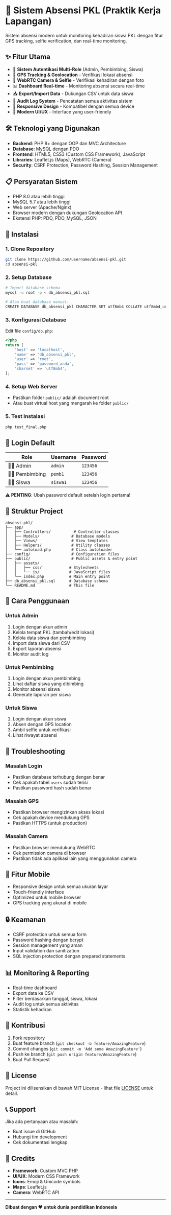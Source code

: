 # 🏢 Sistem Absensi PKL (Praktik Kerja Lapangan)

Sistem absensi modern untuk monitoring kehadiran siswa PKL dengan fitur GPS tracking, selfie verification, dan real-time monitoring.

## ✨ Fitur Utama

- 🔐 **Sistem Autentikasi Multi-Role** (Admin, Pembimbing, Siswa)
- 📍 **GPS Tracking & Geolocation** - Verifikasi lokasi absensi
- 📸 **WebRTC Camera & Selfie** - Verifikasi kehadiran dengan foto
- 📊 **Dashboard Real-time** - Monitoring absensi secara real-time
- 📤 **Export/Import Data** - Dukungan CSV untuk data siswa
- 📝 **Audit Log System** - Pencatatan semua aktivitas sistem
- 📱 **Responsive Design** - Kompatibel dengan semua device
- 🎨 **Modern UI/UX** - Interface yang user-friendly

## 🛠️ Teknologi yang Digunakan

- **Backend**: PHP 8+ dengan OOP dan MVC Architecture
- **Database**: MySQL dengan PDO
- **Frontend**: HTML5, CSS3 (Custom CSS Framework), JavaScript
- **Libraries**: Leaflet.js (Maps), WebRTC (Camera)
- **Security**: CSRF Protection, Password Hashing, Session Management

## 📋 Persyaratan Sistem

- PHP 8.0 atau lebih tinggi
- MySQL 5.7 atau lebih tinggi
- Web server (Apache/Nginx)
- Browser modern dengan dukungan Geolocation API
- Ekstensi PHP: PDO, PDO_MySQL, JSON

## 🚀 Instalasi

### 1. Clone Repository
```bash
git clone https://github.com/username/absensi-pkl.git
cd absensi-pkl
```

### 2. Setup Database
```bash
# Import database schema
mysql -u root -p < db_absensi_pkl.sql

# Atau buat database manual:
CREATE DATABASE db_absensi_pkl CHARACTER SET utf8mb4 COLLATE utf8mb4_unicode_ci;
```

### 3. Konfigurasi Database
Edit file `config/db.php`:
```php
<?php
return [
    'host' => 'localhost',
    'name' => 'db_absensi_pkl',
    'user' => 'root',
    'pass' => 'password_anda',
    'charset' => 'utf8mb4',
];
```

### 4. Setup Web Server
- Pastikan folder `public/` adalah document root
- Atau buat virtual host yang mengarah ke folder `public/`

### 5. Test Instalasi
```bash
php test_final.php
```

## 🔑 Login Default

| Role | Username | Password |
|------|----------|----------|
| 👨‍💼 Admin | `admin` | `123456` |
| 👨‍🏫 Pembimbing | `pemb1` | `123456` |
| 👨‍🎓 Siswa | `siswa1` | `123456` |

⚠️ **PENTING**: Ubah password default setelah login pertama!

## 📁 Struktur Project

```
absensi-pkl/
├── app/
│   ├── Controllers/          # Controller classes
│   ├── Models/              # Database models
│   ├── Views/               # View templates
│   ├── Helpers/             # Utility classes
│   └── autoload.php         # Class autoloader
├── config/                  # Configuration files
├── public/                  # Public assets & entry point
│   ├── assets/
│   │   ├── css/            # Stylesheets
│   │   └── js/             # JavaScript files
│   └── index.php           # Main entry point
├── db_absensi_pkl.sql      # Database schema
└── README.md               # This file
```

## 🎯 Cara Penggunaan

### Untuk Admin
1. Login dengan akun admin
2. Kelola tempat PKL (tambah/edit lokasi)
3. Kelola data siswa dan pembimbing
4. Import data siswa dari CSV
5. Export laporan absensi
6. Monitor audit log

### Untuk Pembimbing
1. Login dengan akun pembimbing
2. Lihat daftar siswa yang dibimbing
3. Monitor absensi siswa
4. Generate laporan per siswa

### Untuk Siswa
1. Login dengan akun siswa
2. Absen dengan GPS location
3. Ambil selfie untuk verifikasi
4. Lihat riwayat absensi

## 🔧 Troubleshooting

### Masalah Login
- Pastikan database terhubung dengan benar
- Cek apakah tabel `users` sudah terisi
- Pastikan password hash sudah benar

### Masalah GPS
- Pastikan browser mengizinkan akses lokasi
- Cek apakah device mendukung GPS
- Pastikan HTTPS (untuk production)

### Masalah Camera
- Pastikan browser mendukung WebRTC
- Cek permission camera di browser
- Pastikan tidak ada aplikasi lain yang menggunakan camera

## 📱 Fitur Mobile

- Responsive design untuk semua ukuran layar
- Touch-friendly interface
- Optimized untuk mobile browser
- GPS tracking yang akurat di mobile

## 🔒 Keamanan

- CSRF protection untuk semua form
- Password hashing dengan bcrypt
- Session management yang aman
- Input validation dan sanitization
- SQL injection protection dengan prepared statements

## 📊 Monitoring & Reporting

- Real-time dashboard
- Export data ke CSV
- Filter berdasarkan tanggal, siswa, lokasi
- Audit log untuk semua aktivitas
- Statistik kehadiran

## 🤝 Kontribusi

1. Fork repository
2. Buat feature branch (`git checkout -b feature/AmazingFeature`)
3. Commit changes (`git commit -m 'Add some AmazingFeature'`)
4. Push ke branch (`git push origin feature/AmazingFeature`)
5. Buat Pull Request

## 📄 License

Project ini dilisensikan di bawah MIT License - lihat file [LICENSE](LICENSE) untuk detail.

## 📞 Support

Jika ada pertanyaan atau masalah:
- Buat issue di GitHub
- Hubungi tim development
- Cek dokumentasi lengkap

## 🎉 Credits

- **Framework**: Custom MVC PHP
- **UI/UX**: Modern CSS Framework
- **Icons**: Emoji & Unicode symbols
- **Maps**: Leaflet.js
- **Camera**: WebRTC API

---

**Dibuat dengan ❤️ untuk dunia pendidikan Indonesia**
